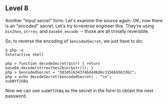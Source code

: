 Level 8
-------

Another "Input secret" form. Let's examine the source again.
OK, now there is an "encoded" secret. Let's try to reverse
engineer this. They're using `bin2hex`, `strrev`, and
`base64_encode` -- those are all trivially reversible.

So, to reverse the encoding of `$encodedSecret`, we just
have to do:

    $ php -a
    Interactive shell

    php > function decodeSecret($str) { return base64_decode(strrev(hex2bin($str))); }
    php > $encodedSecret = "3d3d516343746d4d6d6c315669563362";
    php > echo decodeSecret($encodedSecret) . "\n";
    oubWYf2kBq

Now we can use `oubWYf2kBq` as the secret in the form to
obtain the next password.

